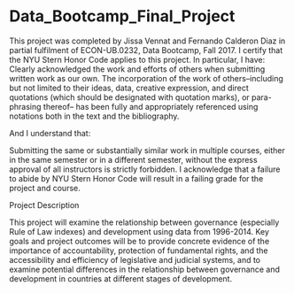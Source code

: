 # Data_Bootcamp_Final_Project

This project was completed by Jissa Vennat and Fernando Calderon Diaz in partial fulfilment of ECON-UB.0232, Data Bootcamp, Fall 2017. I certify that the NYU Stern Honor Code applies to this project. In particular, I have: Clearly acknowledged the work and efforts of others when submitting written work as our own. The incorporation of the work of others–including but not limited to their ideas, data, creative expression, and direct quotations (which should be designated with quotation marks), or para- phrasing thereof– has been fully and appropriately referenced using notations both in the text and the bibliography.

And I understand that:

Submitting the same or substantially similar work in multiple courses, either in the same semester or in a different semester, without the express approval of all instructors is strictly forbidden. I acknowledge that a failure to abide by NYU Stern Honor Code will result in a failing grade for the project and course.

Project Description

This project will examine the relationship between governance (especially Rule of Law indexes) and development using data from 1996-2014. Key goals and project outcomes will be to provide concrete evidence of the importance of accountability, protection of fundamental rights, and the accessibility and efficiency of legislative and judicial systems, and to examine potential differences in the relationship between governance and development in countries at different stages of development.
